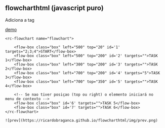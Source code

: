 ## flowcharthtml (javascript puro)

Adiciona a tag <rc-flowchart />

  [demo](https://ricardobraganca.github.io/flowcharthtml/)

    <rc-flowchart name="flowchart">

        <flow-box class="box" left="500" top="20" id='1' targets="2;3;4">START</flow-box>
        <flow-box class="box" left="500" top="200" id='2' targets="">TASK 1</flow-box>
        <flow-box class="box" left="300" top="200" id='3' targets="">TASK 2</flow-box>
        <flow-box class="box" left="700" top="200" id='4' targets="5">TASK 3</flow-box>
        <flow-box class="box" left="700" top="350" id='5' targets="">TASK 4</flow-box>

        <!-- Se nao tiver posiçao (top ou right) o elemento iniciará no menu de contexto -->
        <flow-box class="box" id='6' targets="">TASK 5</flow-box>
        <flow-box class="box" id='7' targets="">TASK 6</flow-box>
    </rc-flowchart>
    
    ![prev](https://ricardobraganca.github.io/flowcharthtml/img/prev.png)
